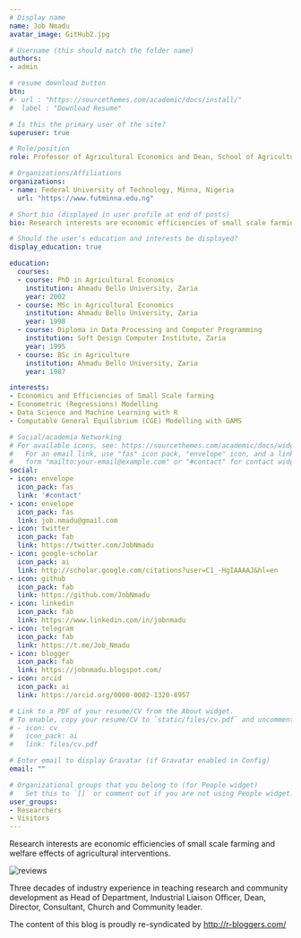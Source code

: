 ```yaml
---
# Display name
name: Job Nmadu
avatar_image: GitHub2.jpg

# Username (this should match the folder name)
authors:
- admin

# resume download button
btn:
#- url : "https://sourcethemes.com/academic/docs/install/"
#  label : "Download Resume"

# Is this the primary user of the site?
superuser: true

# Role/position
role: Professor of Agricultural Economics and Dean, School of Agriculture and Agricultural Technology

# Organizations/Affiliations
organizations:
- name: Federal University of Technology, Minna, Nigeria
  url: "https://www.futminna.edu.ng"

# Short bio (displayed in user profile at end of posts)
bio: Research interests are economic efficiencies of small scale farming and welfare effects of agricultural interventions.

# Should the user's education and interests be displayed?
display_education: true

education:
  courses:
  - course: PhD in Agricultural Economics
    institution: Ahmadu Bello University, Zaria
    year: 2002
  - course: MSc in Agricultural Economics
    institution: Ahmadu Bello University, Zaria
    year: 1998
  - course: Diploma in Data Processing and Computer Programming
    institution: Soft Design Computer Institute, Zaria
    year: 1995
  - course: BSc in Agriculture
    institution: Ahmadu Bello University, Zaria
    year: 1987

interests:
- Economics and Efficiencies of Small Scale farming
- Econometric (Regressions) Modelling
- Data Science and Machine Learning with R
- Computable General Equilibrium (CGE) Modelling with GAMS

# Social/academia Networking
# For available icons, see: https://sourcethemes.com/academic/docs/widgets/#icons
#   For an email link, use "fas" icon pack, "envelope" icon, and a link in the
#   form "mailto:your-email@example.com" or "#contact" for contact widget.
social:
- icon: envelope
  icon_pack: fas
  link: '#contact'
- icon: envelope
  icon_pack: fas
  link: job.nmadu@gmail.com
- icon: twitter
  icon_pack: fab
  link: https://twitter.com/JobNmadu
- icon: google-scholar
  icon_pack: ai
  link: http://scholar.google.com/citations?user=C1_-HgIAAAAJ&hl=en
- icon: github
  icon_pack: fab
  link: https://github.com/JobNmadu
- icon: linkedin
  icon_pack: fab
  link: https://www.linkedin.com/in/jobnmadu
- icon: telegram
  icon_pack: fab
  link: https://t.me/Job_Nmadu
- icon: blogger
  icon_pack: fab
  link: https://jobnmadu.blogspot.com/
- icon: orcid
  icon_pack: ai
  link: https://orcid.org/0000-0002-1320-8957

# Link to a PDF of your resume/CV from the About widget.
# To enable, copy your resume/CV to `static/files/cv.pdf` and uncomment the lines below.  
# - icon: cv
#   icon_pack: ai
#   link: files/cv.pdf

# Enter email to display Gravatar (if Gravatar enabled in Config)
email: ""

# Organizational groups that you belong to (for People widget)
#   Set this to `[]` or comment out if you are not using People widget.
user_groups:
- Researchers
- Visitors
---
```


Research interests are economic efficiencies of small scale farming and welfare effects of agricultural interventions.

![reviews](../../img/certifacates.jpg)

Three decades of industry experience in teaching research and community development as Head of Department, Industrial Liaison Officer, Dean, Director, Consultant, Church and Community leader.

The content of this blog is proudly re-syndicated by http://r-bloggers.com/
